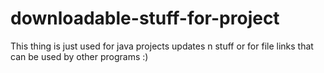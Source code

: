 # downloadable-stuff-for-project
This thing is just used for java projects updates n stuff
or for file links that can be used by other programs :)
